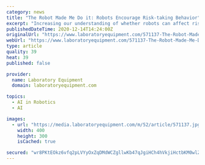```yaml
---
category: news
title: "The Robot Made Me Do it: Robots Encourage Risk-taking Behavior"
excerpt: "Increasing our understanding of whether robots can affect risk-taking could have clear ethical, practical and policy implications, which this study set out to explore."
publishedDateTime: 2020-12-14T14:24:00Z
originalUrl: "https://www.laboratoryequipment.com/571137-The-Robot-Made-Me-Do-it-Robots-Encourage-Risk-taking-Behavior/"
webUrl: "https://www.laboratoryequipment.com/571137-The-Robot-Made-Me-Do-it-Robots-Encourage-Risk-taking-Behavior/"
type: article
quality: 39
heat: 39
published: false

provider:
  name: Laboratory Equipment
  domain: laboratoryequipment.com

topics:
  - AI in Robotics
  - AI

images:
  - url: "https://media.laboratoryequipment.com/m/52/article/571137.jpg"
    width: 400
    height: 300
    isCached: true

secured: "wr8PKtEOkz6vfq2pLVYyOxZqDMdWCZgllwKb47qJgiHCh4hVkjiHctbKM0wlZomm7If4Pvig9wOeEvyUIbqo4nEWs6jQXXXD2u0nFxHdX3Nmr6fpCpf/hwG6pJv6GcRs4PkFMx0pZSRyWMGmt0hpiINY7tYSPtsLaa6xutD82A0kE9JP6kn49Omz74/7pd8pTfghUv4iMkARMNqg/53iKhpzEwGaaNbGBfzS1Ax1HuU3JQbNwjyf62e30M3Q5afvJkfLKhZ1IGMAeZyj0XYLE+3RMov4NuTgSOoljU5RfZaxNmB7RwlqXYGu33lWAw1SF9inozOfLLnjvp97/QxspPLpkbTVSJuQkijbo2n3hvc=;1ocBrcIB7PVMmLJXhWgIqA=="
---
```


